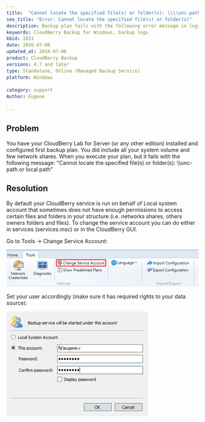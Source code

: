```yaml
---
title:  "Cannot locate the specified file(s) or folder(s): \\\\unc-path or local path"
seo_title: "Error: Cannot locate the specified file(s) or folder(s)"
description: Backup plan fails with the following error message in logs and notifications.
keywords: CloudBerry Backup for Windows, backup logs
kbid: 1031
date: 2016-07-06
updated_at: 2016-07-06
product: CloudBerry Backup
versions: 4.7 and later
type: Standalone, Online (Managed Backup Service)
platform: Windows

category: support
Author: Eugene

---
```

## Problem

You have your CloudBerry Lab for Server (or any other edition) installed and configured first backup plan. You did include all your system volume and few network shares. When you execute your plan, but it fails with the following message: "Cannot locate the specified file(s) or folder(s): \\\\unc-path or local path"

## Resolution

By default your CloudBerry service is run on behalf of Local system account that sometimes does not have enough permissions to access certain files and folders in your structure (i.e. networks shares, others owners folders and files). To change the service account you can do either in services (services.msc) or in the CloudBerry GUI.

Go to Tools &rarr; Change Service Account:

![Change Service Account for CloudBerry Lab Backup for Windows](/images/change_service_account_cbl_backup.png)

Set your user accordingly (make sure it has required rights to your data source):

![Set Service Account for CloudBerry Lab for Backup fow Windows](/images/set_service_account_for_cbl_backup.png)
